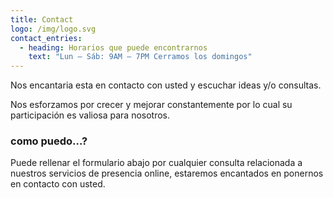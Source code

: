 ```yaml
---
title: Contact
logo: /img/logo.svg
contact_entries:
  - heading: Horarios que puede encontrarnos
    text: "Lun – Sáb: 9AM – 7PM Cerramos los domingos"
---
```

Nos encantaria esta en contacto con usted y escuchar ideas y/o consultas.

Nos esforzamos por crecer y mejorar constantemente por lo cual su participación es valiosa para nosotros.



<h3 class="f4 b lh-title mb2">como puedo…?</h3>

Puede rellenar el formulario abajo por cualquier consulta relacionada a nuestros servicios de presencia online, estaremos encantados en ponernos en contacto con usted.